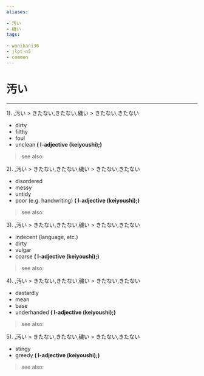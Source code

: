 ```yaml
---
aliases:
    
- 汚い
- 穢い
tags:
    
- wanikani36
- jlpt-n5
- common
---
```


# 汚い
---
1).
,汚い > きたない,きたない,穢い > きたない,きたない

- dirty
- filthy
- foul
- unclean
**( I-adjective (keiyoushi);)**
> see also: 
            
2).
,汚い > きたない,きたない,穢い > きたない,きたない

- disordered
- messy
- untidy
- poor (e.g. handwriting)
**( I-adjective (keiyoushi);)**
> see also: 
            
3).
,汚い > きたない,きたない,穢い > きたない,きたない

- indecent (language, etc.)
- dirty
- vulgar
- coarse
**( I-adjective (keiyoushi);)**
> see also: 
            
4).
,汚い > きたない,きたない,穢い > きたない,きたない

- dastardly
- mean
- base
- underhanded
**( I-adjective (keiyoushi);)**
> see also: 
            
5).
,汚い > きたない,きたない,穢い > きたない,きたない

- stingy
- greedy
**( I-adjective (keiyoushi);)**
> see also: 
            